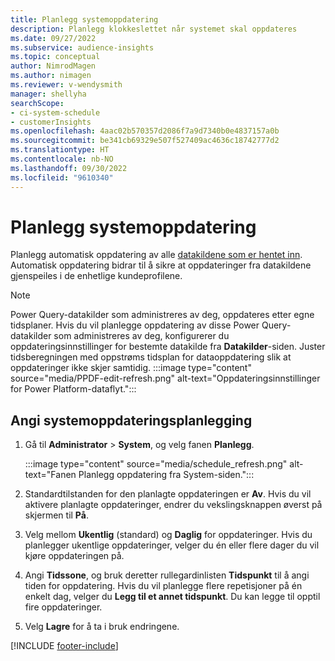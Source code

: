```yaml
---
title: Planlegg systemoppdatering
description: Planlegg klokkeslettet når systemet skal oppdateres
ms.date: 09/27/2022
ms.subservice: audience-insights
ms.topic: conceptual
author: NimrodMagen
ms.author: nimagen
ms.reviewer: v-wendysmith
manager: shellyha
searchScope:
- ci-system-schedule
- customerInsights
ms.openlocfilehash: 4aac02b570357d2086f7a9d7340b0e4837157a0b
ms.sourcegitcommit: be341cb69329e507f527409ac4636c18742777d2
ms.translationtype: HT
ms.contentlocale: nb-NO
ms.lasthandoff: 09/30/2022
ms.locfileid: "9610340"
---
```

# <a name="schedule-system-refresh"></a>Planlegg systemoppdatering

Planlegg automatisk oppdatering av alle [datakildene som er hentet inn](data-sources.md). Automatisk oppdatering bidrar til å sikre at oppdateringer fra datakildene gjenspeiles i de enhetlige kundeprofilene.

> [!NOTE]
> Power Query-datakilder som administreres av deg, oppdateres etter egne tidsplaner. Hvis du vil planlegge oppdatering av disse Power Query-datakilder som administreres av deg, konfigurerer du oppdateringsinnstillinger for bestemte datakilde fra **Datakilder**-siden. Juster tidsberegningen med oppstrøms tidsplan for dataoppdatering slik at oppdateringer ikke skjer samtidig.
> :::image type="content" source="media/PPDF-edit-refresh.png" alt-text="Oppdateringsinnstillinger for Power Platform-dataflyt.":::

## <a name="set-system-refresh-schedule"></a>Angi systemoppdateringsplanlegging

1. Gå til **Administrator** > **System**, og velg fanen **Planlegg**.

   :::image type="content" source="media/schedule_refresh.png" alt-text="Fanen Planlegg oppdatering fra System-siden.":::

1. Standardtilstanden for den planlagte oppdateringen er **Av**. Hvis du vil aktivere planlagte oppdateringer, endrer du vekslingsknappen øverst på skjermen til **På**.

1. Velg mellom **Ukentlig** (standard) og **Daglig** for oppdateringer. Hvis du planlegger ukentlige oppdateringer, velger du én eller flere dager du vil kjøre oppdateringen på.

1. Angi **Tidssone**, og bruk deretter rullegardinlisten **Tidspunkt** til å angi tiden for oppdatering. Hvis du vil planlegge flere repetisjoner på én enkelt dag, velger du **Legg til et annet tidspunkt**. Du kan legge til opptil fire oppdateringer.

1. Velg **Lagre** for å ta i bruk endringene.

[!INCLUDE [footer-include](includes/footer-banner.md)]
